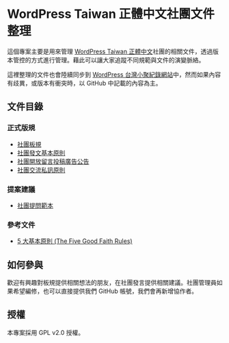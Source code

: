 # WordPress Taiwan 正體中文社團文件整理

這個專案主要是用來管理 [WordPress Taiwan 正體中文](https://www.facebook.com/groups/wordpresstw/)社團的相關文件，透過版本管控的方式進行管理。藉此可以讓大家追蹤不同規範與文件的演變脈絡。

這裡整理的文件也會陸續同步到 [WordPress 台灣小聚紀錄網站](https://wp-meetups.com/)中，然而如果內容有歧異，或版本有衝突時，以 GitHub 中記載的內容為主。

## 文件目錄

### 正式版規

* [社團板規](rules/constitution.md)
* [社團發文基本原則](rules/communication-principles.md)
* [社團開放留言投稿廣告公告](rules/commercial-declaration.md)
* [社團交流私訊原則](rules/private-message-principles.md)

### 提案建議

* [社團提問範本](proposal/question-guide.md)

### 參考文件

* [5 大基本原則 \(The Five Good Faith Rules\)](refs/five-good-faith.md)

## 如何參與

歡迎有興趣對板規提供相關想法的朋友，在社團發言提供相關建議。社團管理員如果希望編修，也可以直接提供我們 GitHub 帳號，我們會再新增協作者。

## 授權

本專案採用 GPL v2.0 授權。
